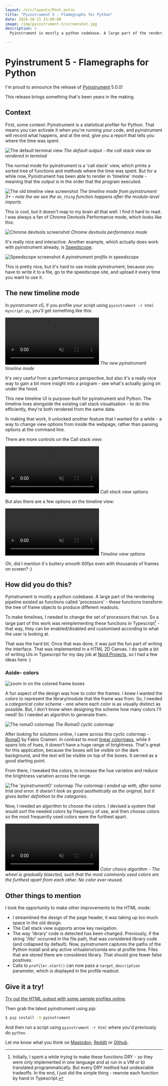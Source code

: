 ```yaml
---
layout: /src/layouts/Post.astro
title: "Pyinstrument 5 - Flamegraphs for Python"
date: 2024-10-11 15:00:00
image: /img/pyinstrument-5/screenshot.jpg
description: >
  Pyinstrument is mostly a python codebase. A large part of the rendering pipeline existed as functions called 'processors' - these functions transform the tree of frame objects to produce different readouts.

---
```


# Pyinstrument 5 - Flamegraphs for Python

I'm proud to announce the release of [Pyinstrument](https://github.com/joerick/pyinstrument) 5.0.0!

This release brings something that's been years in the making.

## Context

First, some context: Pyinstrument is a statistical profiler for Python. That means you can activate it when you're running your code, and pyinstrument will record what happens, and at the end, give you a report that tells you where the time was spent.

![The default terminal view](/img/pyinstrument-5/call-stack.png)
*The default output - the call stack view as rendered in terminal*

The normal mode for pyinstrument is a 'call stack' view, which prints a sorted tree of functions and methods where the time was spent. But for a while now, Pyinstrument has been able to render in 'timeline' mode - meaning that the output is in the order that the program executed.

![The old timeline view screenshot](/img/pyinstrument-5/old-timeline.png)
*The timeline mode from pyinstrument 3+ - note the we see the `do_thing` function happens after the module-level imports.*

This is cool, but it doesn't map to my brain all that well. I find it hard to read. I was always a fan of Chrome Devtools Performance mode, which looks like this:

![Chrome devtools screenshot](/img/pyinstrument-5/chrome-perf.png)
*Chrome devtools performance mode*

It's really nice and interactive. Another example, which actually does work with pyinstrument already, is [Speedscope](https://speedscope.app).

![Speedscope screenshot](/img/pyinstrument-5/speedscope.png)
*A pyinstrument profile in speedscope*

This is pretty nice, but it's hard to use inside pyinstrument, because you have to write it to a file, go to the speedscope site, and upload it every time you want to use it.

## The new timeline mode

In pyinstrument v5, if you profile your script using `pyinstrument -r html myscript.py`, you'll get something like this:

<video src="/img/pyinstrument-5/pyi video 1 1.m4v" autoplay loop muted playsinline></video>
*The new pyinstrument timeline mode*

It's very useful from a performance perspective, but also it's a really nice way to gain a bit more insight into a program - see what's actually going on under the hood.

This new timeline UI is purpose-built for pyinstrument and Python. The timeline lives alongside the existing call stack visualisation - to do this efficiently, they're both rendered from the same data.

In making that work, it unlocked another feature that I wanted for a while - a way to change view options from inside the webpage, rather than passing options at the command line.

There are more controls on the Call stack view:

<video src="/img/pyinstrument-5/pyi video calstack options 1.m4v" autoplay loop muted playsinline></video>
*Call stack view options*

But also there are a few options on the timeline view:

<video src="/img/pyinstrument-5/pyi video timeline options 1.m4v" autoplay loop muted playsinline></video>
*Timeline view options*

Oh, did I mention it's buttery smooth 60fps even with thousands of frames on screen? :)

## How did you do this?

Pyinstrument is mostly a python codebase. A large part of the rendering pipeline existed as functions called 'processors' - these functions transform the tree of frame objects to produce different readouts.

To make timelines, I needed to change the set of processors that run. So a large part of this work was reimplementing these functions in Typescript[^1] - that way, they can be enabled/disabled and customised according to what the user is looking at.

[^1]: Initially, I spent a while trying to make these functions DRY - so they were only implemented in one language and a) run in a VM or b) translated programmatically. But every DRY method had undesirable tradeoffs. In the end, I just did the simple thing - rewrote each function by hand in Typescript.

That was the hard bit. Once that was done, it was just the fun part of writing the interface. That was implemented in a HTML 2D Canvas. I do quite a bit of writing UIs in Typescript for my day job at [Nord Projects](https://nordprojects.co), so I had a few ideas here :)

### Aside- colors

![zoom in on the colored frame boxes](/img/pyinstrument-5/colors.png)

A fun aspect of the design was how to color the frames. I knew I wanted the colors to represent the library/module that the frame was from. So, I needed a *categorical color scheme* - one where each color is as visually distinct as possible. But, I don't know when designing the scheme how many colors I'll need! So I needed an algorithm to generate them.

![The romaO colormap](/img/pyinstrument-5/romao.png)
*The RomaO cyclic colormap*

After looking for solutions online, I came across this cyclic colormap - [RomaO](https://www.fabiocrameri.ch/cycliccolourmaps/) by Fabio Crameri. In contrast to most [linear colormaps](https://matplotlib.org/stable/gallery/color/colormap_reference.html), while it spans lots of hues, it doesn't have a huge range of brightness. That's great for this application, because the boxes will be visible on the dark background, and the text will be visible on top of the boxes. It served as a good starting point.

From there, I tweaked the colors, to increase the hue variation and reduce the brightness variation across the range.

![The 'pyinstrumentO' colormap](/img/pyinstrument-5/pyinstrument-colormap.png)
*The colormap I ended up with, after some trial and error. It doesn't look as good aesthetically as the original, but it gives better definition to the categories.*

Now, I needed an algorithm to choose the colors. I devised a system that would sort the needed colors by frequency of use, and then choose colors so the most frequently used colors were the furthest apart.

<video src="/img/pyinstrument-5/color-anim.mp4" autoplay loop muted playsinline></video>
*Color choice algorithm - The wheel is gradually bisected, such that the most commonly used colors are the furthest apart from each other. No color ever reused.*

## Other things to mention

I took the opportunity to make other improvements to the HTML mode:

- I streamlined the design of the page header, it was taking up too much space in the old design.
- The Call stack view supports arrow key navigation.
- The way 'library' code is detected has been changed. Previously, if the string '/lib/' occurred in the file path, that was considered library code (and collapsed by default). Now, pyinstrument captures the paths of the Python install and any active virtualenv/conda env at profile time. Files that are stored there are considered library. That should give fewer false positives.
- Calls to `profiler.start()` can now pass a `target_description` parameter, which is displayed in the profile readout.

## Give it a try!

[Try out the HTML output with some sample profiles online](https://pyinstrument.readthedocs.io/en/latest/_static/preview/).

Then grab the latest pyinstrument using pip:

```bash
$ pip install -U pyinstrument
```

And then run a script using `pyinstrument -r html` where you'd previously do `python`.

Let me know what you think on [Mastodon](https://fosstodon.org/@joerick), [Reddit](https://www.reddit.com/r/Python/) or [Github](https://github.com/joerick/pyinstrument).
